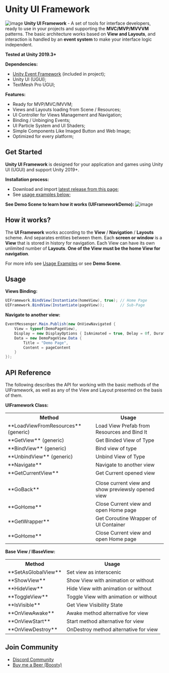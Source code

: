 # Unity UI Framework
![image](https://github.com/DevsDaddy/UIFramework/assets/147835900/f8ddf1a0-fddd-44fb-af51-a863af6fca8b)
**Unity UI Framework** - A set of tools for interface developers, ready to use in your projects and supporting the **MVC/MVP/MVVVM** patterns. 
The basic architecture works based on **View and Layouts**, and interaction is handled by an **event system** to make your interface logic independent.

**Tested at Unity 2019.3+**

**Dependencies:**
- <a href="https://github.com/DevsDaddy/UnityEventFramework">Unity Event Framework</a> (included in project);
- Unity UI (UGUI);
- TextMesh Pro UGUI;

**Features:**
- Ready for MVP/MVC/MVVM;
- Views and Layouts loading from Scene / Resources;
- UI Controller for Views Management and Navigation;
- Binding / Unbinging Events;
- UI Particle System and UI Shaders;
- Simple Components Like Imaged Button and Web Image;
- Optimized for every platform;

## Get Started
**Unity UI Framework** is designed for your application and games using Unity UI (UGUI) and support Unity 2019+.

**Installation process:**
- Download and import <a href="https://github.com/DevsDaddy/UIFramework/releases">latest release from this page</a>;
- See <a href="#usage">usage examples below</a>;

**See Demo Scene to learn how it works (UIFrameworkDemo):**
![image](https://github.com/DevsDaddy/UIFramework/assets/147835900/a3904547-b1f3-433b-b783-4644972af605)

## How it works?

The **UI Framework** works according to the **View** / **Navigation** / **Layouts** scheme. And separates entities between them. 
Each **screen or window** is a **View** that is stored in history for navigation. Each View can have its own unlimited number of **Layouts**. 
**One of the View must be the home View for navigation**.

For more info see <a href="#usage">Usage Examples</a> or see **Demo Scene**.

## Usage
**Views Binding:**
```csharp
UIFramework.BindView(Instantiate(homeView), true); // Home Page
UIFramework.BindView(Instantiate(pageView));       // Sub-Page
```

**Navigate to another view:**
```csharp
EventMessenger.Main.Publish(new OnViewNavigated {
    View = typeof(DemoPageView),
    Display = new DisplayOptions { IsAnimated = true, Delay = 0f, Duration = 0.5f, Type = AnimationType.Fade },
    Data = new DemoPageView.Data {
        Title = "Demo Page",
        Content = pageContent
    }
});
```

## API Reference
The following describes the API for working with the basic methods of the UIFramework, as well as any of the View and Layout presented on the basis of them.

**UIFramework Class:**
<table>
  <tr>
    <th>Method</th>
    <th>Usage</th>
  </tr>
  <tr>
    <td>**LoadViewFromResources** (generic)</td>
    <td>Load View Prefab from Resources and Bind It</td>
  </tr>
  <tr>
    <td>**GetView** (generic)</td>
    <td>Get Binded View of Type</td>
  </tr>
  <tr>
    <td>**BindView** (generic)</td>
    <td>Bind view of type</td>
  </tr>
  <tr>
    <td>**UnbindView** (generic)</td>
    <td>Unbind View of Type</td>
  </tr>
  <tr>
    <td>**Navigate**</td>
    <td>Navigate to another view</td>
  </tr>
  <tr>
    <td>**GetCurrentView**</td>
    <td>Get Current opened view</td>
  </tr>
  <tr>
    <td></td>
    <td></td>
  </tr>
  <tr>
    <td>**GoBack**</td>
    <td>Close current view and show previewsly opened view</td>
  </tr>
  <tr>
    <td>**GoHome**</td>
    <td>Close Current view and open Home page</td>
  </tr>
  <tr>
    <td>**GetWrapper**</td>
    <td>Get Coroutine Wrapper of UI Container</td>
  </tr>
  <tr>
    <td>**GoHome**</td>
    <td>Close Current view and open Home page</td>
  </tr>
</table>

**Base View / IBaseView:**
<table>
  <tr>
    <th>Method</th>
    <th>Usage</th>
  </tr>
  <tr>
    <td>**SetAsGlobalView**</td>
    <td>Set view as interscenic</td>
  </tr>
  <tr>
    <td>**ShowView**</td>
    <td>Show View with animation or without</td>
  </tr>
  <tr>
    <td>**HideView**</td>
    <td>Hide View with animation or without</td>
  </tr>
  <tr>
    <td>**ToggleView**</td>
    <td>Toggle View with animation or without</td>
  </tr>
  <tr>
    <td>**IsVisible**</td>
    <td>Get View Visibility State</td>
  </tr>
  <tr>
    <td>**OnViewAwake**</td>
    <td>Awake method alternative for view</td>
  </tr>
  <tr>
    <td>**OnViewStart**</td>
    <td>Start method alternative for view</td>
  </tr>
  <tr>
    <td>**OnViewDestroy**</td>
    <td>OnDestroy method alternative for view</td>
  </tr>
</table>

## Join Community
- <a href="https://discord.gg/xuNTKRDebx">Discord Community</a>
- <a href="https://boosty.to/devsdaddy">Buy me a Beer (Boosty)</a>
